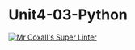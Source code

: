 # Unit4-03-Python
[![Mr Coxall's Super Linter](https://github.com/ICS3U-Programming-Spencer-S/Unit4-03-Python/workflows/Mr%20Coxall's%20Super%20Linter/badge.svg)](https://github.com/ICS3U-Programming-Spencer-S/Unit4-03-Python/actions/)
